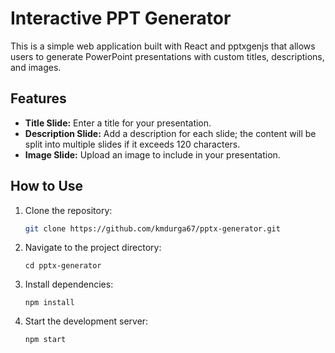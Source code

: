 # Interactive PPT Generator

This is a simple web application built with React and pptxgenjs that allows users to generate PowerPoint presentations with custom titles, descriptions, and images.

## Features

- **Title Slide:** Enter a title for your presentation.
- **Description Slide:** Add a description for each slide; the content will be split into multiple slides if it exceeds 120 characters.
- **Image Slide:** Upload an image to include in your presentation.

## How to Use

1. Clone the repository:

   ```bash
   git clone https://github.com/kmdurga67/pptx-generator.git

2. Navigate to the project directory:

   ```
   cd pptx-generator

3. Install dependencies:

   ```
   npm install

4. Start the development server:

   ```
   npm start


